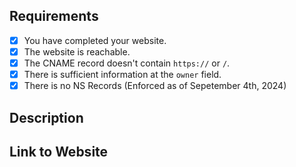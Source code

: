 <!-- To make our job easier, please spend time to review your application before submitting. -->

## Requirements
- [x] You have completed your website.
- [x] The website is reachable.
- [x] The CNAME record doesn't contain `https://` or `/`.  <!-- This is not required if you are not using a CNAME record. -->
- [x] There is sufficient information at the `owner` field.
- [x] There is no NS Records (Enforced as of Sepetember 4th, 2024)

## Description
<!-- Please provide a description below of what you will be using the domain for. -->

## Link to Website
<!-- Please provide a link to your website below. -->
